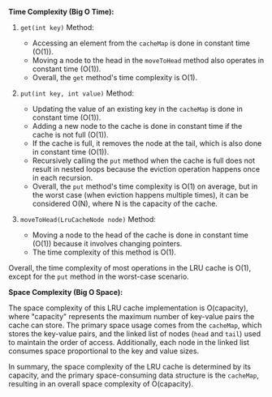 **Time Complexity (Big O Time):**

1. `get(int key)` Method:
   - Accessing an element from the `cacheMap` is done in constant time (O(1)).
   - Moving a node to the head in the `moveToHead` method also operates in constant time (O(1)).
   - Overall, the `get` method's time complexity is O(1).

2. `put(int key, int value)` Method:
   - Updating the value of an existing key in the `cacheMap` is done in constant time (O(1)).
   - Adding a new node to the cache is done in constant time if the cache is not full (O(1)).
   - If the cache is full, it removes the node at the tail, which is also done in constant time (O(1)).
   - Recursively calling the `put` method when the cache is full does not result in nested loops because the eviction operation happens once in each recursion.
   - Overall, the `put` method's time complexity is O(1) on average, but in the worst case (when eviction happens multiple times), it can be considered O(N), where N is the capacity of the cache.

3. `moveToHead(LruCacheNode node)` Method:
   - Moving a node to the head of the cache is done in constant time (O(1)) because it involves changing pointers.
   - The time complexity of this method is O(1).

Overall, the time complexity of most operations in the LRU cache is O(1), except for the `put` method in the worst-case scenario.

**Space Complexity (Big O Space):**

The space complexity of this LRU cache implementation is O(capacity), where "capacity" represents the maximum number of key-value pairs the cache can store. The primary space usage comes from the `cacheMap`, which stores the key-value pairs, and the linked list of nodes (`head` and `tail`) used to maintain the order of access. Additionally, each node in the linked list consumes space proportional to the key and value sizes.

In summary, the space complexity of the LRU cache is determined by its capacity, and the primary space-consuming data structure is the `cacheMap`, resulting in an overall space complexity of O(capacity).

